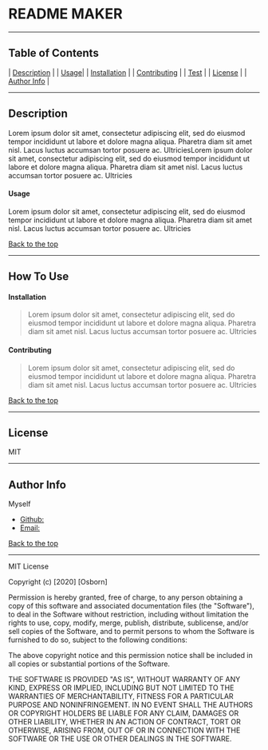 
  
# **README MAKER**

---

## Table of Contents 

| [Description](#description) |
| [Usage](#usage)|
| [Installation](#installation) |
| [Contributing](#contributing) |
| [Test](#test) |
| [License](#license) |
| [Author Info](#author-info) |

---

## Description 
Lorem ipsum dolor sit amet, consectetur adipiscing elit, sed do eiusmod tempor incididunt ut labore et dolore magna aliqua. Pharetra diam sit amet nisl. Lacus luctus accumsan tortor posuere ac. UltriciesLorem ipsum dolor sit amet, consectetur adipiscing elit, sed do eiusmod tempor incididunt ut labore et dolore magna aliqua. Pharetra diam sit amet nisl. Lacus luctus accumsan tortor posuere ac. Ultricies

#### Usage 
Lorem ipsum dolor sit amet, consectetur adipiscing elit, sed do eiusmod tempor incididunt ut labore et dolore magna aliqua. Pharetra diam sit amet nisl. Lacus luctus accumsan tortor posuere ac. Ultricies


[Back to the top](#table-of-contents)

---

## How To Use

#### Installation
> Lorem ipsum dolor sit amet, consectetur adipiscing elit, sed do eiusmod tempor incididunt ut labore et dolore magna aliqua. Pharetra diam sit amet nisl. Lacus luctus accumsan tortor posuere ac. Ultricies

#### Contributing
> Lorem ipsum dolor sit amet, consectetur adipiscing elit, sed do eiusmod tempor incididunt ut labore et dolore magna aliqua. Pharetra diam sit amet nisl. Lacus luctus accumsan tortor posuere ac. Ultricies


[Back to the top](#table-of-contents)

---

## License
MIT

---

## Author Info
Myself

- [Github:](https://github.com/osbornroxas02/readMe-maker/tree/develop)
- [Email:](https://README@MAKER.COM)


[Back to the top](#table-of-contents)

---

MIT License

Copyright (c) [2020] [Osborn]

Permission is hereby granted, free of charge, to any person obtaining a copy
of this software and associated documentation files (the "Software"), to deal
in the Software without restriction, including without limitation the rights
to use, copy, modify, merge, publish, distribute, sublicense, and/or sell
copies of the Software, and to permit persons to whom the Software is
furnished to do so, subject to the following conditions:

The above copyright notice and this permission notice shall be included in all
copies or substantial portions of the Software.

THE SOFTWARE IS PROVIDED "AS IS", WITHOUT WARRANTY OF ANY KIND, EXPRESS OR
IMPLIED, INCLUDING BUT NOT LIMITED TO THE WARRANTIES OF MERCHANTABILITY,
FITNESS FOR A PARTICULAR PURPOSE AND NONINFRINGEMENT. IN NO EVENT SHALL THE
AUTHORS OR COPYRIGHT HOLDERS BE LIABLE FOR ANY CLAIM, DAMAGES OR OTHER
LIABILITY, WHETHER IN AN ACTION OF CONTRACT, TORT OR OTHERWISE, ARISING FROM,
OUT OF OR IN CONNECTION WITH THE SOFTWARE OR THE USE OR OTHER DEALINGS IN THE
SOFTWARE.

